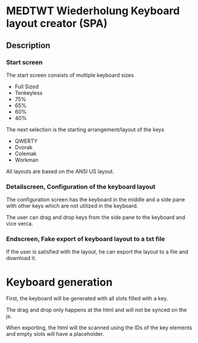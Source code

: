 # MEDTWT Wiederholung Keyboard layout creator (SPA)

## Description

### Start screen
The start screen consists of multiple keyboard sizes

- Full Sized
- Tenkeyless
- 75%
- 65%
- 60%
- 40%

The next selection is the starting arrangement/layout of the keys

- QWERTY
- Dvorak
- Colemak
- Workman

All layouts are based on the ANSI US layout.

### Detailscreen, Configuration of the keyboard layout

The configuration screen has the keyboard in the middle and a side pane 
with other keys which are not utilized in the keyboard.

The user can drag and drop keys from the side pane to the keyboard and 
vice verca.


### Endscreen, Fake export of keyboard layout to a txt file

If the user is satisfied with the layout, he can export the layout to a
file and download it.



# Keyboard generation

First, the keyboard will be generated with all slots filled with a key. 

The drag and drop only happens at the html and will not be synced on the js.

When exporting, the html will the scanned using the IDs of the key elements and empty
slots will have a placeholder.